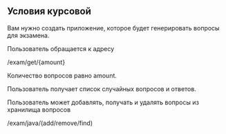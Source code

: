 ## Условия курсовой

Вам нужно создать приложение, которое будет генерировать вопросы для экзамена.

Пользователь обращается к адресу
 
/exam/get/{amount}

Количество вопросов равно amount.

Пользователь получает список случайных вопросов и ответов. 

Пользователь может добавлять, получать и удалять вопросы из хранилища вопросов

/exam/java/(add/remove/find)


